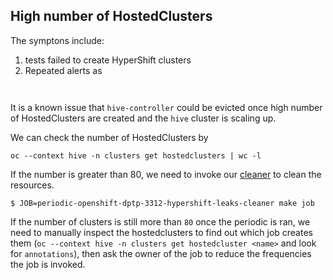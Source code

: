 ## High number of HostedClusters

The symptons include:
1. tests failed to create HyperShift clusters
2. Repeated alerts as

```[FIRING:1] hive-controllers-down (hive critical)
```
```[FIRING:1] hive-clustersync-down (hive critical)
```

It is a known issue that `hive-controller` could be evicted once high number of HostedClusters are created and the `hive` cluster is scaling up.

We can check the number of HostedClusters by

```
oc --context hive -n clusters get hostedclusters | wc -l
```

If the number is greater than 80, we need to invoke our [cleaner](https://prow.ci.openshift.org/?job=periodic-openshift-dptp-3312-hypershift-leaks-cleaner) to clean the resources.

```
$ JOB=periodic-openshift-dptp-3312-hypershift-leaks-cleaner make job
```

If the number of clusters is still more than `80` once the periodic is ran, we need to manually inspect the hostedclusters to find out which job creates them (`oc --context hive -n clusters get hostedcluster <name>` and look for `annotations`), then ask the owner of the job to reduce the frequencies the job is invoked.
